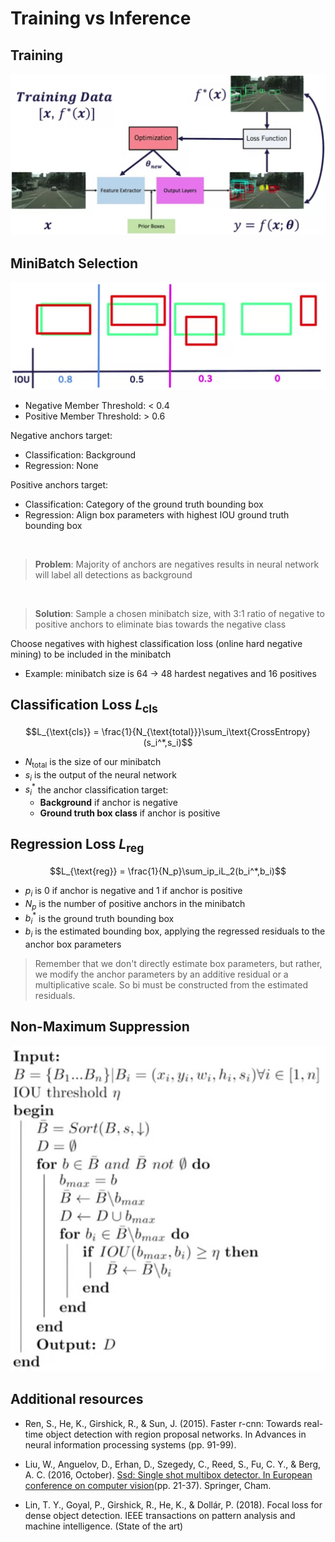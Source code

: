 # Training vs Inference

## Training

![architechture](./Architechturev2.jpg)

## MiniBatch Selection

![mini batch](./mini%20batch.jpg)

* Negative Member Threshold: < 0.4
* Positive Member Threshold: > 0.6

Negative anchors target:

* Classification: Background
* Regression: None

Positive anchors target:

* Classification: Category of the ground truth bounding box
* Regression: Align box parameters with highest IOU ground truth bounding box

</br>

> **Problem**: Majority of anchors are negatives results in
neural network will label all detections as background

</br>

> **Solution**: Sample a chosen minibatch size, with 3:1
ratio of negative to positive anchors to eliminate bias
towards the negative class

Choose negatives with highest classification loss (online
hard negative mining) to be included in the minibatch

* Example: minibatch size is 64 -> 48 hardest negatives
and 16 positives

## Classification Loss $L_{\text{cls}}$

$$L_{\text{cls}} = \frac{1}{N_{\text{total}}}\sum_i\text{CrossEntropy}(s_i^*,s_i)$$

* $N_{\text{total}}$ is the size of our minibatch
* $s_i$ is the output of the neural network
* $s_i^*$ the anchor classification target:
  * **Background** if anchor is negative
  * **Ground truth box class** if anchor is positive

## Regression Loss $L_{\text{reg}}$

$$L_{\text{reg}} = \frac{1}{N_p}\sum_ip_iL_2(b_i^*,b_i)$$

* $p_i$ is 0 if anchor is negative and 1 if anchor is positive
* $N_p$ is the number of positive anchors in the minibatch
* $b_i^*$ is the ground truth bounding box
* $b_i$ is the estimated bounding box, applying the regressed residuals to the anchor box parameters

> Remember that we don't directly estimate box parameters, but rather, we modify the anchor parameters by an additive residual or a multiplicative scale. So bi must be constructed from the estimated residuals.

## Non-Maximum Suppression

![non max supression](./Non%20Max%20Supresion.jpg)

## Additional resources

* Ren, S., He, K., Girshick, R., & Sun, J. (2015). Faster r-cnn: Towards real-time object detection with region proposal networks. In Advances in neural information processing systems (pp. 91-99).

* Liu, W., Anguelov, D., Erhan, D., Szegedy, C., Reed, S., Fu, C. Y., & Berg, A. C. (2016, October). [Ssd: Single shot multibox detector. In European conference on computer vision](https://arxiv.org/abs/1512.02325)(pp. 21-37). Springer, Cham.

* Lin, T. Y., Goyal, P., Girshick, R., He, K., & Dollár, P. (2018). Focal loss for dense object detection. IEEE transactions on pattern analysis and machine intelligence. (State of the art)

